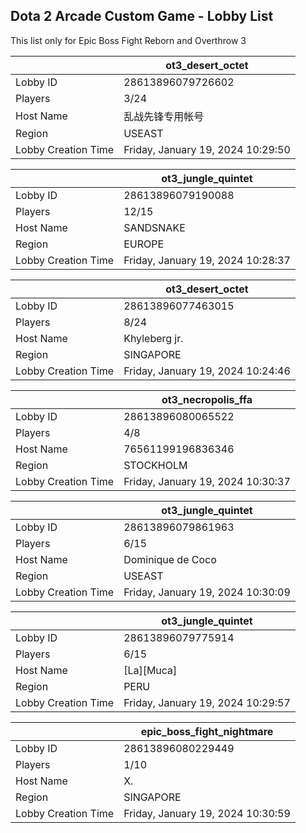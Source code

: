 ## Dota 2 Arcade Custom Game - Lobby List

This list only for Epic Boss Fight Reborn and Overthrow 3

|  | ot3_desert_octet |
| ------ | ------ |
| Lobby ID | 28613896079726602 |
| Players | 3/24 |
| Host Name | 乱战先锋专用帐号 |
| Region | USEAST |
| Lobby Creation Time | Friday, January 19, 2024 10:29:50 |


|  | ot3_jungle_quintet |
| ------ | ------ |
| Lobby ID | 28613896079190088 |
| Players | 12/15 |
| Host Name | SANDSNAKE |
| Region | EUROPE |
| Lobby Creation Time | Friday, January 19, 2024 10:28:37 |


|  | ot3_desert_octet |
| ------ | ------ |
| Lobby ID | 28613896077463015 |
| Players | 8/24 |
| Host Name | Khyleberg jr. |
| Region | SINGAPORE |
| Lobby Creation Time | Friday, January 19, 2024 10:24:46 |


|  | ot3_necropolis_ffa |
| ------ | ------ |
| Lobby ID | 28613896080065522 |
| Players | 4/8 |
| Host Name | 76561199196836346 |
| Region | STOCKHOLM |
| Lobby Creation Time | Friday, January 19, 2024 10:30:37 |


|  | ot3_jungle_quintet |
| ------ | ------ |
| Lobby ID | 28613896079861963 |
| Players | 6/15 |
| Host Name | Dominique de Coco |
| Region | USEAST |
| Lobby Creation Time | Friday, January 19, 2024 10:30:09 |


|  | ot3_jungle_quintet |
| ------ | ------ |
| Lobby ID | 28613896079775914 |
| Players | 6/15 |
| Host Name | [La][Muca] |
| Region | PERU |
| Lobby Creation Time | Friday, January 19, 2024 10:29:57 |


|  | epic_boss_fight_nightmare |
| ------ | ------ |
| Lobby ID | 28613896080229449 |
| Players | 1/10 |
| Host Name | X. |
| Region | SINGAPORE |
| Lobby Creation Time | Friday, January 19, 2024 10:30:59 |


